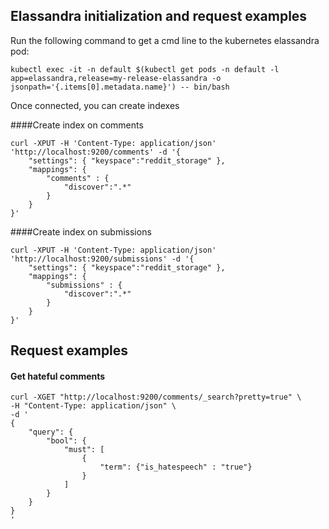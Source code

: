 ## Elassandra initialization and request examples

Run the following command to get a cmd line to the kubernetes elassandra pod:

```
kubectl exec -it -n default $(kubectl get pods -n default -l app=elassandra,release=my-release-elassandra -o jsonpath='{.items[0].metadata.name}') -- bin/bash
```

Once connected, you can create indexes

####Create index on comments
```
curl -XPUT -H 'Content-Type: application/json' 'http://localhost:9200/comments' -d '{
    "settings": { "keyspace":"reddit_storage" },
    "mappings": {
        "comments" : {
            "discover":".*"
        }
    }
}'
```


####Create index on submissions

```
curl -XPUT -H 'Content-Type: application/json' 'http://localhost:9200/submissions' -d '{
    "settings": { "keyspace":"reddit_storage" },
    "mappings": {
        "submissions" : {
            "discover":".*"
        }
    }
}'
```

## Request examples


#### Get hateful comments

```
curl -XGET "http://localhost:9200/comments/_search?pretty=true" \
-H "Content-Type: application/json" \
-d '
{
    "query": {
        "bool": {
            "must": [
                {
                    "term": {"is_hatespeech" : "true"}
                }
            ]
        }
    }
}
'
